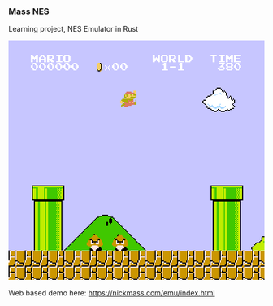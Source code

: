 ### Mass NES
Learning project, NES Emulator in Rust

![Demo](https://raw.githubusercontent.com/nickmass/mass-nes/master/demo.png)

Web based demo here: <https://nickmass.com/emu/index.html>
